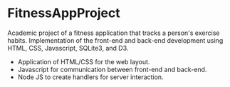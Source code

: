 # FitnessAppProject
Academic project of a fitness application that tracks a person's exercise habits. Implementation of the front-end and back-end development using HTML, CSS, Javascript, SQLite3, and D3.

- Application of HTML/CSS for the web layout.
- Javascript for communication between front-end and back-end.
- Node JS to create handlers for server interaction.

